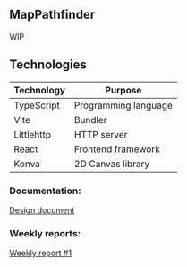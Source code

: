 ## MapPathfinder

WIP
## Technologies

| Technology | Purpose              |
| ---------- | -------------------- |
| TypeScript | Programming language |
| Vite | Bundler|
| Littlehttp | HTTP server |
| React | Frontend framework |
| Konva | 2D Canvas library |




### Documentation:

[Design document](./docs/design_document.md)

### Weekly reports:

[Weekly report #1](./docs/weekly_report_01.md)